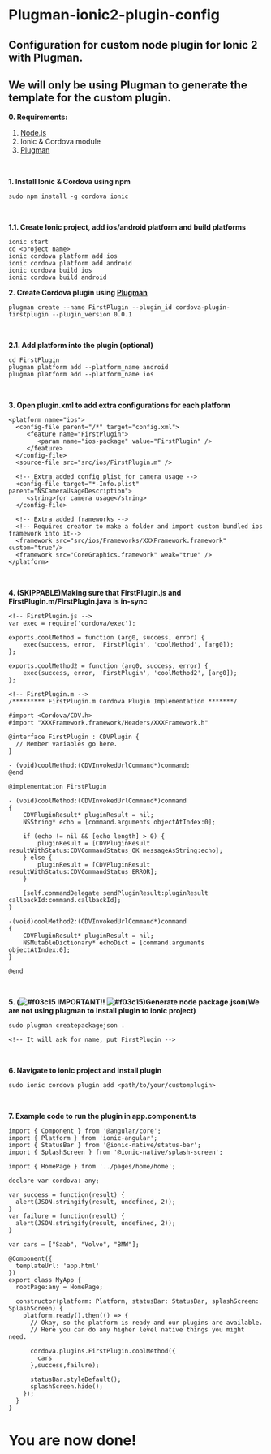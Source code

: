 # Plugman-ionic2-plugin-config
## Configuration for custom node plugin for Ionic 2 with Plugman. <br />
## We will only be using Plugman to generate the template for the custom plugin. <br />

**0. Requirements:**
  1. [Node.js](https://nodejs.org/en/download/)
  2. Ionic & Cordova module
  3. [Plugman](https://www.npmjs.com/package/plugman)
  <br />

**1. Install Ionic & Cordova using npm**
```
sudo npm install -g cordova ionic
```
<br />

**1.1. Create Ionic project, add ios/android platform and build platforms**
```
ionic start
cd <project name>
ionic cordova platform add ios
ionic cordova platform add android
ionic cordova build ios
ionic cordova build android
```


**2. Create Cordova plugin using [Plugman](https://www.npmjs.com/package/plugman)**
```
plugman create --name FirstPlugin --plugin_id cordova-plugin-firstplugin --plugin_version 0.0.1
```
<br />

**2.1. Add platform into the plugin (optional)**
```
cd FirstPlugin
plugman platform add --platform_name android
plugman platform add --platform_name ios
```
<br />

**3. Open plugin.xml to add extra configurations for each platform**
```
<platform name="ios">
  <config-file parent="/*" target="config.xml">
     <feature name="FirstPlugin">
        <param name="ios-package" value="FirstPlugin" />
     </feature>
  </config-file>
  <source-file src="src/ios/FirstPlugin.m" />

  <!-- Extra added config plist for camera usage -->
  <config-file target="*-Info.plist" parent="NSCameraUsageDescription">
     <string>for camera usage</string>
  </config-file>

  <!-- Extra added frameworks -->
  <!-- Requires creator to make a folder and import custom bundled ios framework into it-->
  <framework src="src/ios/Frameworks/XXXFramework.framework" custom="true"/> 
  <framework src="CoreGraphics.framework" weak="true" />
</platform>
```
<br />

**4. (SKIPPABLE)Making sure that FirstPlugin.js and FirstPlugin.m/FirstPlugin.java is in-sync**
```
<!-- FirstPlugin.js -->
var exec = require('cordova/exec');

exports.coolMethod = function (arg0, success, error) {
    exec(success, error, 'FirstPlugin', 'coolMethod', [arg0]);
};

exports.coolMethod2 = function (arg0, success, error) {
    exec(success, error, 'FirstPlugin', 'coolMethod2', [arg0]);
};

<!-- FirstPlugin.m -->
/********* FirstPlugin.m Cordova Plugin Implementation *******/

#import <Cordova/CDV.h>
#import "XXXFramework.framework/Headers/XXXFramework.h"

@interface FirstPlugin : CDVPlugin {
  // Member variables go here.
}

- (void)coolMethod:(CDVInvokedUrlCommand*)command;
@end

@implementation FirstPlugin

- (void)coolMethod:(CDVInvokedUrlCommand*)command
{
    CDVPluginResult* pluginResult = nil;
    NSString* echo = [command.arguments objectAtIndex:0];

    if (echo != nil && [echo length] > 0) {
        pluginResult = [CDVPluginResult resultWithStatus:CDVCommandStatus_OK messageAsString:echo];
    } else {
        pluginResult = [CDVPluginResult resultWithStatus:CDVCommandStatus_ERROR];
    }

    [self.commandDelegate sendPluginResult:pluginResult callbackId:command.callbackId];
}

-(void)coolMethod2:(CDVInvokedUrlCommand*)command
{
    CDVPluginResult* pluginResult = nil;
    NSMutableDictionary* echoDict = [command.arguments objectAtIndex:0];
}

@end

```
<br />

**5. (![#f03c15](https://placehold.it/15/f03c15/000000?text=+!) IMPORTANT!! ![#f03c15](https://placehold.it/15/f03c15/000000?text=+!))Generate node package.json(We are not using plugman to install plugin to ionic project)**
```
sudo plugman createpackagejson .

<!-- It will ask for name, put FirstPlugin -->
```
<br />

**6. Navigate to ionic project and install plugin**
```
sudo ionic cordova plugin add <path/to/your/customplugin>
```
<br />

**7. Example code to run the plugin in app.component.ts**
```
import { Component } from '@angular/core';
import { Platform } from 'ionic-angular';
import { StatusBar } from '@ionic-native/status-bar';
import { SplashScreen } from '@ionic-native/splash-screen';

import { HomePage } from '../pages/home/home';

declare var cordova: any;

var success = function(result) {
  alert(JSON.stringify(result, undefined, 2));
}
var failure = function(result) {
  alert(JSON.stringify(result, undefined, 2));
}

var cars = ["Saab", "Volvo", "BMW"];

@Component({
  templateUrl: 'app.html'
})
export class MyApp {
  rootPage:any = HomePage;

  constructor(platform: Platform, statusBar: StatusBar, splashScreen: SplashScreen) {
    platform.ready().then(() => {
      // Okay, so the platform is ready and our plugins are available.
      // Here you can do any higher level native things you might need.

      cordova.plugins.FirstPlugin.coolMethod({
        cars
      },success,failure);

      statusBar.styleDefault();
      splashScreen.hide();
    });
  }
}

```

# You are now done!
